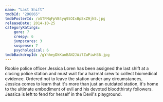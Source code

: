 ```yaml
---
name: "Last Shift"
tmdbId: "296065"
tmdbPosterId: /oSTFMqFpVB4yq9SOIxBp8xZ9jh5.jpg
releaseDate: 2014-10-25
categoryRatings:
    gore: 7
    creepy: 6
    jumpscares: 3
    suspense: 7
    psychological: 6
tmdbBackdropId: /gYhheyDkKanBAN2JAi7ZuPiwH36.jpg
---
```

Rookie police officer Jessica Loren has been assigned the last shift at a closing police station and must wait for a hazmat crew to collect biomedical evidence. Ordered not to leave the station under any circumstances, Jessica comes to learn that it's more than just an outdated station, it's home to the ultimate embodiment of evil and his devoted bloodthirsty followers. Jessica is left to fend for herself in the Devil's playground.
